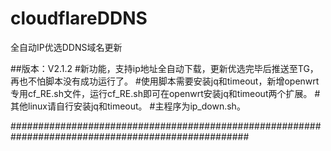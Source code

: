 # cloudflareDDNS
全自动IP优选DDNS域名更新

##版本：V2.1.2
	#新功能，支持ip地址全自动下载，更新优选完毕后推送至TG，再也不怕脚本没有成功运行了。
	#使用脚本需要安装jq和timeout，新增openwrt专用cf_RE.sh文件，运行cf_RE.sh即可在openwrt安装jq和timeout两个扩展。
	#其他linux请自行安装jq和timeout。
	#主程序为ip_down.sh。

###################################################################################################
